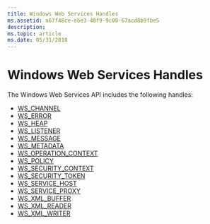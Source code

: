 ```yaml
---
title: Windows Web Services Handles
ms.assetid: a67f48ce-ebe3-48f9-9c00-67acd8b9fbe5
description: 
ms.topic: article
ms.date: 05/31/2018
---
```


# Windows Web Services Handles

The Windows Web Services API includes the following handles:

-   [WS\_CHANNEL](ws-channel.md)
-   [WS\_ERROR](ws-error.md)
-   [WS\_HEAP](ws-heap.md)
-   [WS\_LISTENER](ws-listener.md)
-   [WS\_MESSAGE](ws-message.md)
-   [WS\_METADATA](ws-metadata.md)
-   [WS\_OPERATION\_CONTEXT](ws-operation-context.md)
-   [WS\_POLICY](ws-policy.md)
-   [WS\_SECURITY\_CONTEXT](ws-security-context.md)
-   [WS\_SECURITY\_TOKEN](ws-security-token.md)
-   [WS\_SERVICE\_HOST](ws-service-host.md)
-   [WS\_SERVICE\_PROXY](ws-service-proxy.md)
-   [WS\_XML\_BUFFER](ws-xml-buffer.md)
-   [WS\_XML\_READER](ws-xml-reader.md)
-   [WS\_XML\_WRITER](ws-xml-writer.md)

 

 




